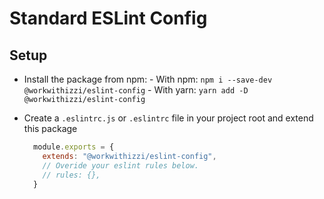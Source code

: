 # Standard ESLint Config

## Setup

- Install the package from npm: - With npm:
  `npm i --save-dev @workwithizzi/eslint-config` - With yarn:
  `yarn add -D @workwithizzi/eslint-config`

- Create a `.eslintrc.js` or `.eslintrc` file in your project root and extend this package
  ```js
    module.exports = {
      extends: "@workwithizzi/eslint-config",
      // Overide your eslint rules below.
      // rules: {},
    }
  ```

